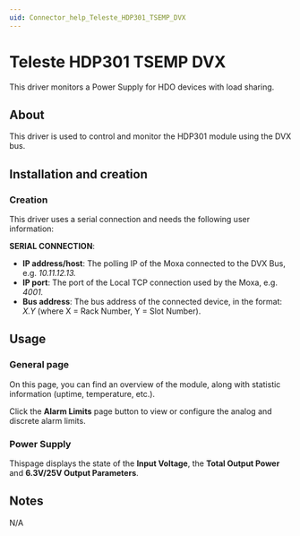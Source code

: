 ```yaml
---
uid: Connector_help_Teleste_HDP301_TSEMP_DVX
---
```


# Teleste HDP301 TSEMP DVX

This driver monitors a Power Supply for HDO devices with load sharing.

## About

This driver is used to control and monitor the HDP301 module using the DVX bus.

## Installation and creation

### Creation

This driver uses a serial connection and needs the following user information:

**SERIAL CONNECTION**:

- **IP address/host**: The polling IP of the Moxa connected to the DVX Bus, e.g. *10.11.12.13.*
- **IP port**: The port of the Local TCP connection used by the Moxa, e.g. *4001.*
- **Bus address**: The bus address of the connected device, in the format: *X.Y* (where X = Rack Number, Y = Slot Number).

## Usage

### General page

On this page, you can find an overview of the module, along with statistic information (uptime, temperature, etc.).

Click the **Alarm Limits** page button to view or configure the analog and discrete alarm limits.

### Power Supply

Thispage displays the state of the **Input Voltage**, the **Total Output Power** and **6.3V/25V Output Parameters**.

## Notes

N/A
